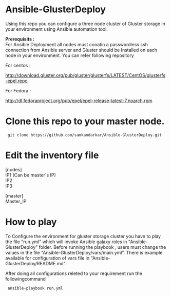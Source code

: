 # Ansible-GlusterDeploy
Using this repo you can configure a three node cluster of Gluster storage in your environment using Ansible automation tool.

<b> Prerequisits : </b> <br>
For Ansible Deployment all nodes must conatin a passwordless ssh connection from Ansible server and 
Gluster should be Installed on each node in your environment. You can refer following repository
 
 For centos : <br>
 
http://download.gluster.org/pub/gluster/glusterfs/LATEST/CentOS/glusterfs-epel.repo <br>

 For Fedora : <br>
 
http://dl.fedoraproject.org/pub/epel/epel-release-latest-7.noarch.rpm

 
# Clone this repo to your master node.
```
 git clone https://github.com/samkandarkar/Ansible-GlusterDeploy.git
```
# Edit the inventory file
 [nodes] <br>
 IP1 (Can be master's IP) <br>
 IP2 <br>
 IP3
 
 [master] <br>
 Master_IP
 
 # How to play 
 
 To Configure the environment for gluster storage cluster you have to play the file "run.yml" which will invoke Ansible galaxy roles in "Ansible-GlusterDeploy" folder.
 Before running the playbook , users must change the values in the file "Ansible-GlusterDeploy/vars/main.yml". There is example available for configuration of vars file in "Ansible-GlusterDeploy/README.md".
 
 After doing all configurations releted to your requirement run the followingcommand
 ```
  ansible-playbook run.yml
```
